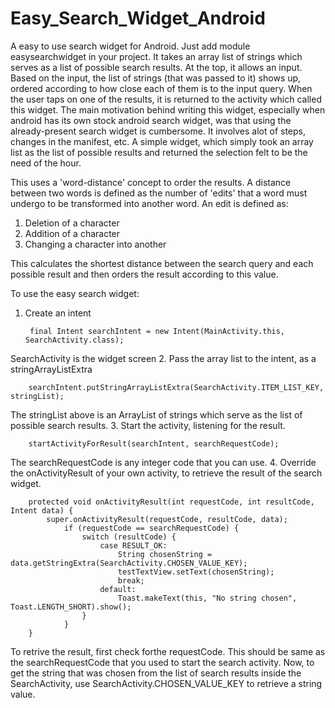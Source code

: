 # Easy_Search_Widget_Android
A easy to use search widget for Android. Just add module easysearchwidget in your project. It takes an array list of strings which serves as a list of possible search results. At the top, it allows an input. Based on the input, the list of strings (that was passed to it) shows up, ordered according to how close each of them is to the input query. When the user taps on one of the results, it is returned to the activity which called this widget. The main motivation behind writing this widget, especially when android has its own stock android search widget, was that using the already-present search widget is cumbersome. It involves alot of steps, changes in the manifest, etc. A simple widget, which simply took an array list as the list of possible results and returned the selection felt to be the need of the hour. 

This uses a 'word-distance' concept to order the results. A distance between two words is defined as the number of 'edits' that a word must undergo to be transformed into another word. An edit is defined as:

1. Deletion of a character
2. Addition of a character
3. Changing a character into another 

This calculates the shortest distance between the search query and each possible result and then orders the result according to this value. 

To use the easy search widget: 

1. Create an intent 

		final Intent searchIntent = new Intent(MainActivity.this, SearchActivity.class);
SearchActivity is the widget screen
2. Pass the array list to the intent, as a stringArrayListExtra

		searchIntent.putStringArrayListExtra(SearchActivity.ITEM_LIST_KEY, stringList);
The stringList above is an ArrayList of strings which serve as the list of possible search results. 
3. Start the activity, listening for the result. 

		startActivityForResult(searchIntent, searchRequestCode);
The searchRequestCode is any integer code that you can use.
4. Override the onActivityResult of your own activity, to retrieve the result of the search widget. 

		protected void onActivityResult(int requestCode, int resultCode, Intent data) {
			super.onActivityResult(requestCode, resultCode, data);
				if (requestCode == searchRequestCode) {
					switch (resultCode) {
						case RESULT_OK:
							String chosenString = data.getStringExtra(SearchActivity.CHOSEN_VALUE_KEY);
							testTextView.setText(chosenString);
							break;
						default:
							Toast.makeText(this, "No string chosen", Toast.LENGTH_SHORT).show();
					}
				}
		}
To retrive the result, first check forthe requestCode. This should be same as the searchRequestCode that you used to start the search activity. Now, to get the string that was chosen from the list of search results inside the SearchActivity, use SearchActivity.CHOSEN_VALUE_KEY to retrieve a string value. 
